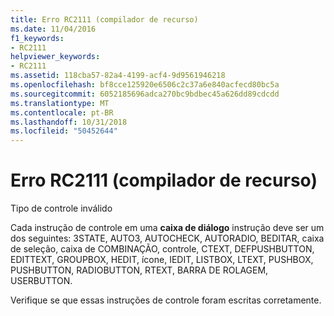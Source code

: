 ```yaml
---
title: Erro RC2111 (compilador de recurso)
ms.date: 11/04/2016
f1_keywords:
- RC2111
helpviewer_keywords:
- RC2111
ms.assetid: 118cba57-82a4-4199-acf4-9d9561946218
ms.openlocfilehash: bf8cce125920e6506c2c37a6e840acfecd80bc5a
ms.sourcegitcommit: 6052185696adca270bc9bdbec45a626dd89cdcdd
ms.translationtype: MT
ms.contentlocale: pt-BR
ms.lasthandoff: 10/31/2018
ms.locfileid: "50452644"
---
```

# <a name="resource-compiler-error-rc2111"></a>Erro RC2111 (compilador de recurso)

Tipo de controle inválido

Cada instrução de controle em uma **caixa de diálogo** instrução deve ser um dos seguintes: 3STATE, AUTO3, AUTOCHECK, AUTORADIO, BEDITAR, caixa de seleção, caixa de COMBINAÇÃO, controle, CTEXT, DEFPUSHBUTTON, EDITTEXT, GROUPBOX, HEDIT, ícone, IEDIT, LISTBOX, LTEXT, PUSHBOX, PUSHBUTTON, RADIOBUTTON, RTEXT, BARRA DE ROLAGEM, USERBUTTON.

Verifique se que essas instruções de controle foram escritas corretamente.